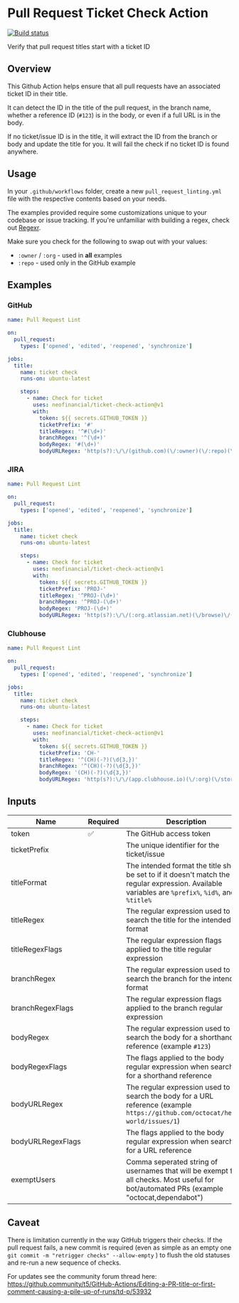 # Pull Request Ticket Check Action

[![Build status](https://github.com/neofinancial/ticket-check-action/workflows/CI/badge.svg)](https://github.com/neofinancial/ticket-check-action/actions)

Verify that pull request titles start with a ticket ID

## Overview

This Github Action helps ensure that all pull requests have an associated ticket ID in their title.

It can detect the ID in the title of the pull request, in the branch name, whether a reference ID (`#123`) is in the body, or even if a full URL is in the body.

If no ticket/issue ID is in the title, it will extract the ID from the branch or body and update the title for you. It will fail the check if no ticket ID is found anywhere.

## Usage

In your `.github/workflows` folder, create a new `pull_request_linting.yml` file with the respective contents based on your needs.

The examples provided require some customizations unique to your codebase or issue tracking. If you're unfamiliar with building a regex, check out [Regexr](https://regexr.com/).

Make sure you check for the following to swap out with your values:

- `:owner` / `:org` - used in **all** examples
- `:repo` - used only in the GitHub example

## Examples

### GitHub

```yml
name: Pull Request Lint

on:
  pull_request:
    types: ['opened', 'edited', 'reopened', 'synchronize']

jobs:
  title:
    name: ticket check
    runs-on: ubuntu-latest

    steps:
      - name: Check for ticket
        uses: neofinancial/ticket-check-action@v1
        with:
          token: ${{ secrets.GITHUB_TOKEN }}
          ticketPrefix: '#'
          titleRegex: '^#(\d+)'
          branchRegex: '^(\d+)'
          bodyRegex: '#(\d+)'
          bodyURLRegex: 'http(s?):\/\/(github.com)(\/:owner)(\/:repo)(\/issues)\/\d+'
```

### JIRA

```yml
name: Pull Request Lint

on:
  pull_request:
    types: ['opened', 'edited', 'reopened', 'synchronize']

jobs:
  title:
    name: ticket check
    runs-on: ubuntu-latest

    steps:
      - name: Check for ticket
        uses: neofinancial/ticket-check-action@v1
        with:
          token: ${{ secrets.GITHUB_TOKEN }}
          ticketPrefix: 'PROJ-'
          titleRegex: '^PROJ-(\d+)'
          branchRegex: '^PROJ-(\d+)'
          bodyRegex: 'PROJ-(\d+)'
          bodyURLRegex: 'http(s?):\/\/(:org.atlassian.net)(\/browse)\/(PROJ\-)\d+'
```

### Clubhouse

```yml
name: Pull Request Lint

on:
  pull_request:
    types: ['opened', 'edited', 'reopened', 'synchronize']

jobs:
  title:
    name: ticket check
    runs-on: ubuntu-latest

    steps:
      - name: Check for ticket
        uses: neofinancial/ticket-check-action@v1
        with:
          token: ${{ secrets.GITHUB_TOKEN }}
          ticketPrefix: 'CH-'
          titleRegex: '^(CH)(-?)(\d{3,})'
          branchRegex: '^(CH)(-?)(\d{3,})'
          bodyRegex: '(CH)(-?)(\d{3,})'
          bodyURLRegex: 'http(s?):\/\/(app.clubhouse.io)(\/:org)(\/story)\/\d+'
```

</details>

## Inputs

| Name              | Required | Description                                                                                                                                          | default               |
| ----------------- | -------- | ---------------------------------------------------------------------------------------------------------------------------------------------------- | --------------------- |
| token             | ✅       | The GitHub access token                                                                                                                              |                       |
| ticketPrefix      |          | The unique identifier for the ticket/issue                                                                                                           | #                     |
| titleFormat       |          | The intended format the title should be set to if it doesn't match the regular expression. Available variables are `%prefix%`, `%id%`, and `%title%` | %prefix%%id%: %title% |
| titleRegex        |          | The regular expression used to search the title for the intended format                                                                              | ^(CH)(-?)(\d{3,})     |
| titleRegexFlags   |          | The regular expression flags applied to the title regular expression                                                                                 | gi                    |
| branchRegex       |          | The regular expression used to search the branch for the intended format                                                                             | ^(CH)(-?)(\d{3,})     |
| branchRegexFlags  |          | The regular expression flags applied to the branch regular expression                                                                                | gi                    |
| bodyRegex         |          | The regular expression used to search the body for a shorthand reference (example `#123`)                                                            | (CH)(-?)(\d{3,})      |
| bodyRegexFlags    |          | The flags applied to the body regular expression when searching for a shorthand reference                                                            | gim                   |
| bodyURLRegex      |          | The regular expression used to search the body for a URL reference (example `https://github.com/octocat/hello-world/issues/1`)                       |                       |
| bodyURLRegexFlags |          | The flags applied to the body regular expression when searching for a URL reference                                                                  | gim                   |
| exemptUsers       |          | Comma seperated string of usernames that will be exempt from all checks. Most useful for bot/automated PRs (example "octocat,dependabot")            |                       |

## Caveat

There is limitation currently in the way GitHub triggers their checks. If the pull request fails, a new commit is required (even as simple as an empty one `git commit -m "retrigger checks" --allow-empty` ) to flush the old statuses and re-run a new sequence of checks.

For updates see the community forum thread here: https://github.community/t5/GitHub-Actions/Editing-a-PR-title-or-first-comment-causing-a-pile-up-of-runs/td-p/53932
